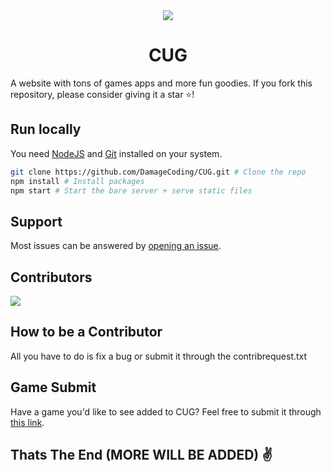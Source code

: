 <div align="center">
  <head>
 <img src="https://decisive-rozella-cugsartclass.koyeb.app/service/hvtrs8%2F-gktju%60.aoo%2FFaoaeeAofilg-CWG-bno%60%2Foakn-Lmgm%2FNoeo0.rne%3Fpau%3Dvrwe">
<h1>CUG</h1>
</div>
A website with tons of games apps and more fun goodies. If you fork this repository, please consider giving it a star ⭐!

## Run locally

You need [NodeJS](https://nodejs.org) and [Git](https://git-scm.com/download) installed on your system.

````bash
git clone https://github.com/DamageCoding/CUG.git # Clone the repo
npm install # Install packages
npm start # Start the bare server + serve static files
````

## Support
Most issues can be answered by [opening an issue](https://github.com/DamageCoding/CUG/issues).

## Contributors
<a href="https://github.com/DamageCoding/CUG/graphs/contributors">
  <img src="https://contrib.rocks/image?repo=DamageCoding/CUG" />
</a>

## How to be a Contributor
All you have to do is fix a bug or submit it through the contribrequest.txt

## Game Submit
Have a game you'd like to see added to CUG? Feel free to submit it through [this link](https://github.com/DamageCoding/CUG/discussions/2).

## Thats The End (MORE WILL BE ADDED) ✌️
